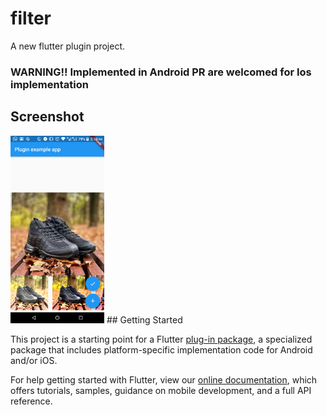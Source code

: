 # filter

A new flutter plugin project.

### WARNING!! Implemented in Android PR are welcomed for Ios implementation 

## Screenshot
<img height=300 src="https://raw.githubusercontent.com/Iampato/Image-Filters/master/flutter_01.png">
## Getting Started

This project is a starting point for a Flutter
[plug-in package](https://flutter.dev/developing-packages/),
a specialized package that includes platform-specific implementation code for
Android and/or iOS.

For help getting started with Flutter, view our 
[online documentation](https://flutter.dev/docs), which offers tutorials, 
samples, guidance on mobile development, and a full API reference.
